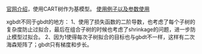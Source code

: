 [官网介绍](https://xgboost.readthedocs.io/en/latest/model.html)，使用CART树作为基模型。
[使用例子以及参数使用](https://xgboost.readthedocs.io/en/latest/how_to/param_tuning.html)

xgbdt不同于gbdt的地方：
1、使用了损失函数的二阶导数，也考虑了每个子树的复杂度防止过拟合，最后在组合子树的时候也考虑了shrinkage的问题，进一步防止模型过拟合。
2、因为1使得每次子树拟合的目标也与gbdt不一样，这样有二次海森矩阵了；gbdt只有梯度和步长。